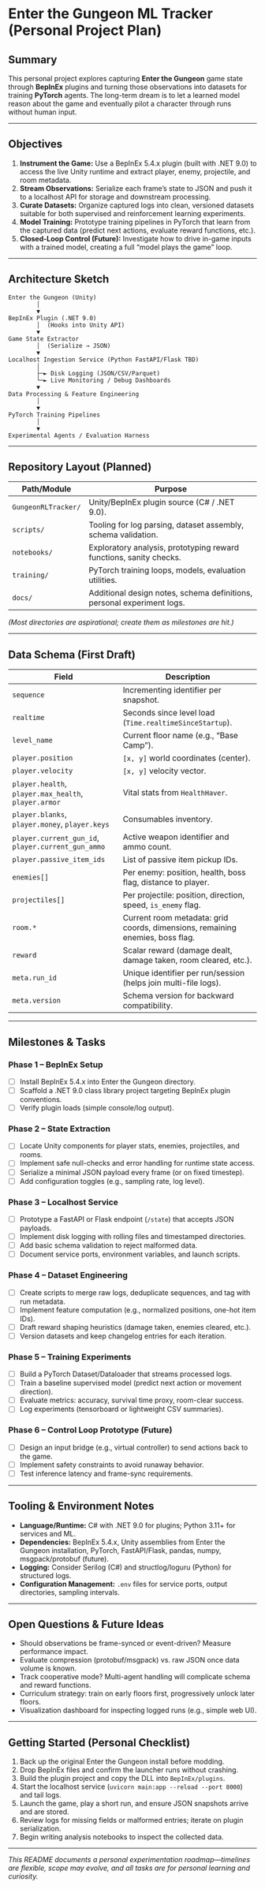 # Enter the Gungeon ML Tracker (Personal Project Plan)

## Summary

This personal project explores capturing **Enter the Gungeon** game state through **BepInEx** plugins and turning those observations into datasets for training **PyTorch** agents. The long-term dream is to let a learned model reason about the game and eventually pilot a character through runs without human input.

---

## Objectives

1. **Instrument the Game:** Use a BepInEx 5.4.x plugin (built with .NET 9.0) to access the live Unity runtime and extract player, enemy, projectile, and room metadata.
2. **Stream Observations:** Serialize each frame’s state to JSON and push it to a localhost API for storage and downstream processing.
3. **Curate Datasets:** Organize captured logs into clean, versioned datasets suitable for both supervised and reinforcement learning experiments.
4. **Model Training:** Prototype training pipelines in PyTorch that learn from the captured data (predict next actions, evaluate reward functions, etc.).
5. **Closed-Loop Control (Future):** Investigate how to drive in-game inputs with a trained model, creating a full “model plays the game” loop.

---

## Architecture Sketch

```
Enter the Gungeon (Unity)
        │
        ▼
BepInEx Plugin (.NET 9.0)
        │  (Hooks into Unity API)
        ▼
Game State Extractor
        │  (Serialize → JSON)
        ▼
Localhost Ingestion Service (Python FastAPI/Flask TBD)
        │
        ├─► Disk Logging (JSON/CSV/Parquet)
        └─► Live Monitoring / Debug Dashboards
        ▼
Data Processing & Feature Engineering
        │
        ▼
PyTorch Training Pipelines
        │
        ▼
Experimental Agents / Evaluation Harness
```

---

## Repository Layout (Planned)

| Path/Module                | Purpose                                                                 |
|----------------------------|-------------------------------------------------------------------------|
| `GungeonRLTracker/`        | Unity/BepInEx plugin source (C# / .NET 9.0).                            |
| `scripts/`                 | Tooling for log parsing, dataset assembly, schema validation.           |
| `notebooks/`               | Exploratory analysis, prototyping reward functions, sanity checks.     |
| `training/`                | PyTorch training loops, models, evaluation utilities.                  |
| `docs/`                    | Additional design notes, schema definitions, personal experiment logs. |

*(Most directories are aspirational; create them as milestones are hit.)*

---

## Data Schema (First Draft)

| Field                                                | Description                                                                                   |
|------------------------------------------------------|-----------------------------------------------------------------------------------------------|
| `sequence`                                           | Incrementing identifier per snapshot.                                                         |
| `realtime`                                           | Seconds since level load (`Time.realtimeSinceStartup`).                                        |
| `level_name`                                         | Current floor name (e.g., “Base Camp”).                                                       |
| `player.position`                                    | `[x, y]` world coordinates (center).                                                          |
| `player.velocity`                                    | `[x, y]` velocity vector.                                                                     |
| `player.health`, `player.max_health`, `player.armor` | Vital stats from `HealthHaver`.                                                               |
| `player.blanks`, `player.money`, `player.keys`       | Consumables inventory.                                                                        |
| `player.current_gun_id`, `player.current_gun_ammo`   | Active weapon identifier and ammo count.                                                      |
| `player.passive_item_ids`                            | List of passive item pickup IDs.                                                              |
| `enemies[]`                                          | Per enemy: position, health, boss flag, distance to player.                                   |
| `projectiles[]`                                      | Per projectile: position, direction, speed, `is_enemy` flag.                                  |
| `room.*`                                             | Current room metadata: grid coords, dimensions, remaining enemies, boss flag.                 |
| `reward`                                             | Scalar reward (damage dealt, damage taken, room cleared, etc.).                               |
| `meta.run_id`                                        | Unique identifier per run/session (helps join multi-file logs).                               |
| `meta.version`                                       | Schema version for backward compatibility.                                                    |

---

## Milestones & Tasks

### Phase 1 – BepInEx Setup
- [ ] Install BepInEx 5.4.x into Enter the Gungeon directory.
- [ ] Scaffold a .NET 9.0 class library project targeting BepInEx plugin conventions.
- [ ] Verify plugin loads (simple console/log output).

### Phase 2 – State Extraction
- [ ] Locate Unity components for player stats, enemies, projectiles, and rooms.
- [ ] Implement safe null-checks and error handling for runtime state access.
- [ ] Serialize a minimal JSON payload every frame (or on fixed timestep).
- [ ] Add configuration toggles (e.g., sampling rate, log level).

### Phase 3 – Localhost Service
- [ ] Prototype a FastAPI or Flask endpoint (`/state`) that accepts JSON payloads.
- [ ] Implement disk logging with rolling files and timestamped directories.
- [ ] Add basic schema validation to reject malformed data.
- [ ] Document service ports, environment variables, and launch scripts.

### Phase 4 – Dataset Engineering
- [ ] Create scripts to merge raw logs, deduplicate sequences, and tag with run metadata.
- [ ] Implement feature computation (e.g., normalized positions, one-hot item IDs).
- [ ] Draft reward shaping heuristics (damage taken, enemies cleared, etc.).
- [ ] Version datasets and keep changelog entries for each iteration.

### Phase 5 – Training Experiments
- [ ] Build a PyTorch Dataset/Dataloader that streams processed logs.
- [ ] Train a baseline supervised model (predict next action or movement direction).
- [ ] Evaluate metrics: accuracy, survival time proxy, room-clear success.
- [ ] Log experiments (tensorboard or lightweight CSV summaries).

### Phase 6 – Control Loop Prototype (Future)
- [ ] Design an input bridge (e.g., virtual controller) to send actions back to the game.
- [ ] Implement safety constraints to avoid runaway behavior.
- [ ] Test inference latency and frame-sync requirements.

---

## Tooling & Environment Notes

- **Language/Runtime:** C# with .NET 9.0 for plugins; Python 3.11+ for services and ML.
- **Dependencies:** BepInEx 5.4.x, Unity assemblies from Enter the Gungeon installation, PyTorch, FastAPI/Flask, pandas, numpy, msgpack/protobuf (future).
- **Logging:** Consider Serilog (C#) and structlog/loguru (Python) for structured logs.
- **Configuration Management:** `.env` files for service ports, output directories, sampling intervals.

---

## Open Questions & Future Ideas

- Should observations be frame-synced or event-driven? Measure performance impact.
- Evaluate compression (protobuf/msgpack) vs. raw JSON once data volume is known.
- Track cooperative mode? Multi-agent handling will complicate schema and reward functions.
- Curriculum strategy: train on early floors first, progressively unlock later floors.
- Visualization dashboard for inspecting logged runs (e.g., simple web UI).

---

## Getting Started (Personal Checklist)

1. Back up the original Enter the Gungeon install before modding.
2. Drop BepInEx files and confirm the launcher runs without crashing.
3. Build the plugin project and copy the DLL into `BepInEx/plugins`.
4. Start the localhost service (`uvicorn main:app --reload --port 8000`) and tail logs.
5. Launch the game, play a short run, and ensure JSON snapshots arrive and are stored.
6. Review logs for missing fields or malformed entries; iterate on plugin serialization.
7. Begin writing analysis notebooks to inspect the collected data.

---

*This README documents a personal experimentation roadmap—timelines are flexible, scope may evolve, and all tasks are for personal learning and curiosity.*

